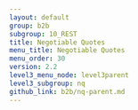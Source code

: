```yaml
---
layout: default
group: b2b
subgroup: 10_REST
title: Negotiable Quotes
menu_title: Negotiable Quotes
menu_order: 30
version: 2.2
level3_menu_node: level3parent
level3_subgroup: nq
github_link: b2b/nq-parent.md
---
```


